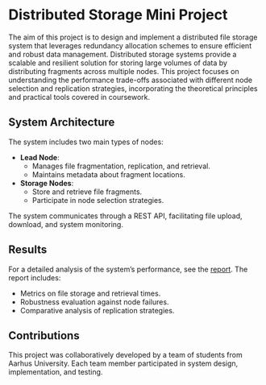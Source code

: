 # Distributed Storage Mini Project
The aim of this project is to design and implement a distributed file storage system that leverages redundancy allocation schemes to ensure efficient and robust data management. Distributed storage systems provide a scalable and resilient solution for storing large volumes of data by distributing fragments across multiple nodes. This project focuses on understanding the performance trade-offs associated with different node selection and replication strategies, incorporating the theoretical principles and practical tools covered in coursework.

## System Architecture
The system includes two main types of nodes:

- **Lead Node**:
  - Manages file fragmentation, replication, and retrieval.
  - Maintains metadata about fragment locations.
- **Storage Nodes**:
  - Store and retrieve file fragments.
  - Participate in node selection strategies.

The system communicates through a REST API, facilitating file upload, download, and system monitoring.

## Results
For a detailed analysis of the system’s performance, see the [report](report/Distributed_Storage_Mini_Project.pdf). The report includes:
* Metrics on file storage and retrieval times.
* Robustness evaluation against node failures.
* Comparative analysis of replication strategies.


## Contributions
This project was collaboratively developed by a team of students from Aarhus University. Each team member participated in system design, implementation, and testing.
